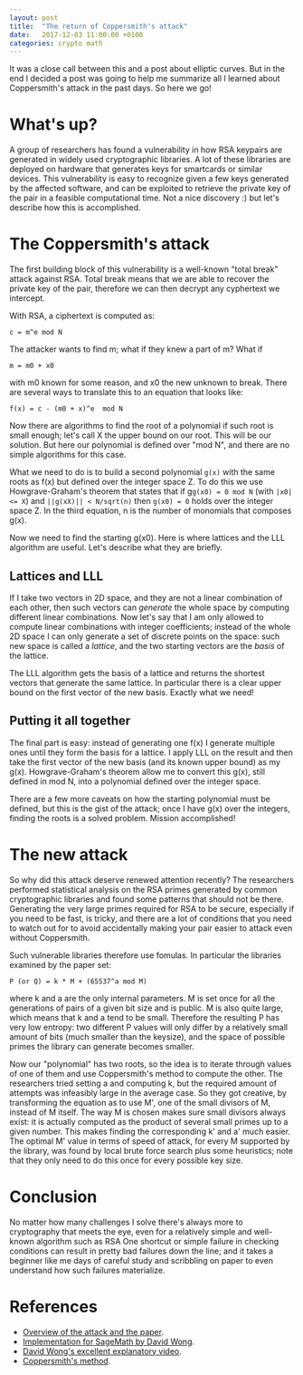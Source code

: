 ```yaml
---
layout: post
title:  "The return of Coppersmith's attack"
date:   2017-12-03 11:00:00 +0100
categories: crypto math
---
```


It was a close call between this and a post about elliptic curves. But in the
end I decided a post was going to help me summarize all I learned about
Coppersmith's attack in the past days. So here we go!

# What's up?

A group of researchers has found a vulnerability in how RSA keypairs are
generated in widely used cryptographic libraries. A lot of these libraries are
deployed on hardware that generates keys for smartcards or similar devices. This
vulnerability is easy to recognize given a few keys generated by the affected
software, and can be exploited to retrieve the private key of the pair in a
feasible computational time. Not a nice discovery :) but let's describe how
this is accomplished.

# The Coppersmith's attack

The first building block of this vulnerability is a well-known "total break"
attack against RSA. Total break means that we are able to recover the
private key of the pair, therefore we can then decrypt any cyphertext we
intercept.

With RSA, a ciphertext is computed as:

```
c = m^e mod N
```

The attacker wants to find m; what if they knew a part of m? What if

```
m = m0 + x0
```

with m0 known for some reason, and x0 the new unknown to break. There are
several ways to translate this to an equation that looks like:

```
f(x) = c - (m0 + x)^e  mod N
```

Now there are algorithms to find the root of a polynomial if such root
is small enough; let's call X the upper bound on our root. This will be our
solution. But here our polynomial is defined over "mod N", and there are no
simple algorithms for this case.

What we need to do is to build a second polynomial ```g(x)``` with the same roots as
f(x) but defined over the integer space Z. To do this we use Howgrave-Graham's
theorem that states that if g```g(x0) = 0 mod N``` (with ```|x0| <= X```) and
```||g(xX)|| < N/sqrt(n)``` then ```g(x0) = 0``` holds over the integer space
Z. In the third equation, n is the number of monomials that composes g(x).

Now we need to find the starting g(x0). Here is where lattices and the LLL
algorithm are useful. Let's describe what they are briefly.

## Lattices and LLL

If I take two vectors in 2D space, and they are not a linear combination of
each other, then such vectors can _generate_ the whole space by computing
different linear combinations. Now let's say that I am only allowed to compute
linear combinations with integer coefficients; instead of the whole 2D space
I can only generate a set of discrete points on the space: such new space
is called a _lattice_, and the two starting vectors are the _basis_ of
the lattice.

The LLL algorithm gets the basis of a lattice and returns the shortest vectors
that generate the same lattice. In particular there is a clear upper bound
on the first vector of the new basis. Exactly what we need!

## Putting it all together

The final part is easy: instead of generating one f(x) I generate multiple
ones until they form the basis for a lattice. I apply LLL on the result and
then take the first vector of the new basis (and its known upper bound) as
my g(x). Howgrave-Graham's theorem allow me to convert this g(x), still defined
in mod N, into a polynomial defined over the integer space.

There are a few more caveats on how the starting polynomial must be defined,
but this is the gist of the attack; once I have g(x) over the integers,
finding the roots is a solved problem. Mission accomplished!

# The new attack

So why did this attack deserve renewed attention recently? The researchers
performed statistical analysis on the RSA primes generated by common cryptographic
libraries and found some patterns that should not be there. Generating the very large
primes required for RSA to be secure, especially if you need to be fast, is
tricky, and there are a lot of conditions that you need to watch out for to
avoid accidentally making your pair easier to attack even without Coppersmith.

Such vulnerable libraries therefore use fomulas. In particular the libraries
examined by the paper set:

```
P (or Q) = k * M + (65537^a mod M)
```

where k and a are the only internal parameters. M is set once for all
the generations of pairs of a given bit size and is public. M is also quite large,
which means that k and a tend to be small. Therefore the resulting P has very
low entropy: two different P values will only differ by a relatively small amount
of bits (much smaller than the keysize), and the space of possible primes the
library can generate becomes smaller.

Now our "polynomial" has two roots, so the idea is to iterate through values of
one of them and use Coppersmith's method to compute the other. The researchers
tried setting a and computing k, but the required amount of attempts was
infeasibly large in the average case. So they got creative, by transforming the
equation as to use M', one of the small divisors of M, instead of M
itself. The way M is chosen makes sure small divisors always exist: it is actually
computed as the product of several small primes up to a given number. This makes
finding the corresponding k' and a' much easier. The optimal M' value in terms of
speed of attack, for every M supported by the library, was found by local
brute force search plus some heuristics; note that they only need to do this
once for every possible key size.

# Conclusion

No matter how many challenges I solve there's always more to cryptography that
meets the eye, even for a relatively simple and well-known algorithm such as RSA
One shortcut or simple failure in checking conditions can result in pretty bad
failures down the line; and it takes a beginner like me days of careful study
and scribbling on paper to even understand how such failures materialize.

# References

- [Overview of the attack and the paper](https://crocs.fi.muni.cz/public/papers/rsa_ccs17).
- [Implementation for SageMath by David Wong](https://github.com/mimoo/RSA-and-LLL-attacks).
- [David Wong's excellent explanatory video](https://www.youtube.com/watch?v=3cicTG3zeVQ).
- [Coppersmith's method](https://en.wikipedia.org/wiki/Coppersmith_method).
